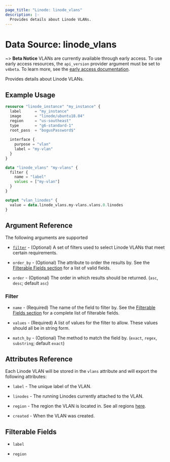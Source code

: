 ```yaml
---
page_title: "Linode: linode_vlans"
description: |-
  Provides details about Linode VLANs.
---
```


# Data Source: linode\_vlans

~> **Beta Notice** VLANs are currently available through early access.
To use early access resources, the `api_version` provider argument must be set to `v4beta`.
To learn more, see the [early access documentation](../..#early-access).

Provides details about Linode VLANs.

## Example Usage

```terraform
resource "linode_instance" "my_instance" {
  label      = "my_instance"
  image      = "linode/ubuntu18.04"
  region     = "us-southeast"
  type       = "g6-standard-1"
  root_pass  = "bogusPassword$"
  
  interface {
    purpose = "vlan"
    label = "my-vlan"
  }
}

data "linode_vlans" "my-vlans" {
  filter {
    name = "label"
    values = ["my-vlan"]
  }
}

output "vlan_linodes" {
  value = data.linode_vlans.my-vlans.vlans.0.linodes
}
```

## Argument Reference

The following arguments are supported

* [`filter`](#filter) - (Optional) A set of filters used to select Linode VLANs that meet certain requirements.

* `order_by` - (Optional) The attribute to order the results by. See the [Filterable Fields section](#filterable-fields) for a list of valid fields.

* `order` - (Optional) The order in which results should be returned. (`asc`, `desc`; default `asc`)

### Filter

* `name` - (Required) The name of the field to filter by. See the [Filterable Fields section](#filterable-fields) for a complete list of filterable fields.

* `values` - (Required) A list of values for the filter to allow. These values should all be in string form.

* `match_by` - (Optional) The method to match the field by. (`exact`, `regex`, `substring`; default `exact`)

## Attributes Reference

Each Linode VLAN will be stored in the `vlans` attribute and will export the following attributes:

* `label` - The unique label of the VLAN.

* `linodes` - The running Linodes currently attached to the VLAN.

* `region` - The region the VLAN is located in. See all regions [here](https://api.linode.com/v4/regions).

* `created` - When the VLAN was created.

## Filterable Fields

* `label`

* `region`
